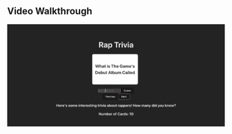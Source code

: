 
## Video Walkthrough

![](https://github.com/doddapranit/flashcards/blob/main/flashcards/src/assets/flashcards2.gif)

